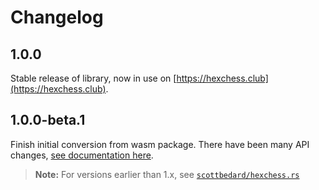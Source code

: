 # Changelog

## 1.0.0

Stable release of library, now in use on [https://hexchess.club](https://hexchess.club).

## 1.0.0-beta.1

Finish initial conversion from wasm package. There have been many API changes, [see documentation here](https://github.com/scottbedard/hexchess.ts).

> **Note:** For versions earlier than 1.x, see [`scottbedard/hexchess.rs`](https://github.com/scottbedard/hexchess.rs)
